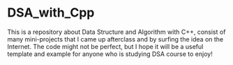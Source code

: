 # DSA_with_Cpp
This is a repository about Data Structure and Algorithm with C++, consist of many mini-projects that I came up afterclass and by surfing the idea on the Internet. The code might not be perfect, but I hope it will be a useful template and example for anyone who is studying DSA course to enjoy!
